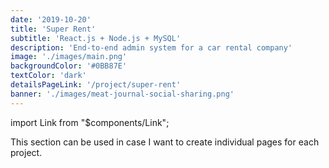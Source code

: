 ```yaml
---
date: '2019-10-20'
title: 'Super Rent'
subtitle: 'React.js + Node.js + MySQL'
description: 'End-to-end admin system for a car rental company'
image: './images/main.png'
backgroundColor: '#0BB87E'
textColor: 'dark'
detailsPageLink: '/project/super-rent'
banner: './images/meat-journal-social-sharing.png'
---
```


import Link from "\$components/Link";

This section can be used in case I want to create individual pages for each project.
